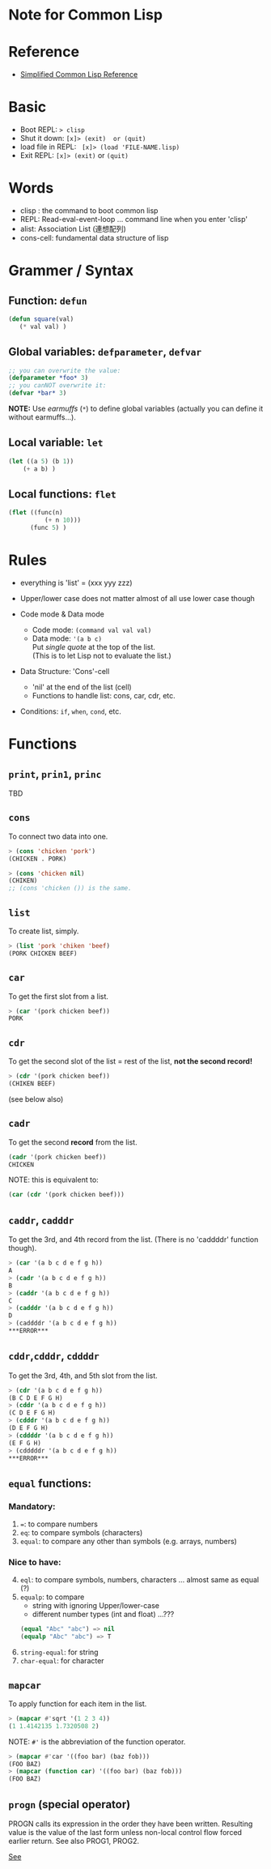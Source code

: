 
Note for Common Lisp
======================

# Reference
 - [Simplified Common Lisp Reference](http://jtra.cz/stuff/lisp/sclr/index.html)

# Basic
- Boot REPL:  `> clisp`
- Shut it down: `[x]> (exit)  or (quit)`
- load file in REPL: ` [x]> (load 'FILE-NAME.lisp)`
- Exit REPL: `[x]> (exit)` or `(quit)`
 
# Words
 - clisp : the command to boot common lisp
 - REPL: Read-eval-event-loop ... command line when you enter 'clisp'
 - alist: Association List (連想配列)
 - cons-cell: fundamental data structure of lisp


# Grammer / Syntax

## Function: `defun`
 ```lisp
(defun square(val)
    (* val val) )
```

## Global variables: `defparameter`, `defvar`
```lisp
;; you can overwrite the value:
(defparameter *foo* 3)
;; you canNOT overwrite it:
(defvar *bar* 3)
```
**NOTE:** Use *earmuffs* (`*`) to define global variables (actually you can define it without earmuffs...).


## Local variable: `let`
```lisp
(let ((a 5) (b 1))
    (+ a b) )
```

## Local functions: `flet`
```lisp
(flet ((func(n)
          (+ n 10)))
      (func 5) )
```


# Rules

- everything is 'list' = (xxx yyy zzz)

- Upper/lower case does not matter
 almost of all use lower case though

- Code mode & Data mode
  - Code mode: `(command val val val)`
  - Data mode:  `'(a b c)`  
    Put *single quote* at the top of the list.   
    (This is to let Lisp not to evaluate the list.)
  
- Data Structure: 'Cons'-cell
  - 'nil' at the end of the list (cell)
  - Functions to handle list: cons, car, cdr, etc.

- Conditions: `if`, `when`, `cond`, etc.
 

# Functions

## `print`, `prin1`, `princ`

TBD


## `cons`
To connect two data into one.
```lisp 
> (cons 'chicken 'pork') 
(CHICKEN . PORK)
```
```lisp
> (cons 'chicken nil) 
(CHIKEN)
;; (cons 'chicken ()) is the same.
```  

## `list`
To create list, simply.
```lisp
> (list 'pork 'chiken 'beef)
(PORK CHICKEN BEEF)
```

## `car`
To get the first slot from a list.
```lisp
> (car '(pork chicken beef))
PORK
```

## `cdr`
To get the second slot of the list = rest of the list, **not the second record!**
```lisp
> (cdr '(pork chicken beef))
(CHIKEN BEEF)
```
(see below also)

## `cadr`
To get the second **record** from the list.
```lisp
(cadr '(pork chicken beef))
CHICKEN
```
NOTE: this is equivalent to:
```lisp
(car (cdr '(pork chicken beef)))
```

## `caddr`, `cadddr`
To get the 3rd, and 4th record from the list. (There is no 'caddddr' function though).
```lisp
> (car '(a b c d e f g h))
A
> (cadr '(a b c d e f g h))
B
> (caddr '(a b c d e f g h))
C
> (cadddr '(a b c d e f g h))
D
> (caddddr '(a b c d e f g h))
***ERROR***
```


## `cddr`,`cdddr`, `cddddr` 
To get the 3rd, 4th, and 5th slot from the list.
```lisp
> (cdr '(a b c d e f g h))
(B C D E F G H)
> (cddr '(a b c d e f g h))
(C D E F G H)
> (cdddr '(a b c d e f g h))
(D E F G H)
> (cddddr '(a b c d e f g h))
(E F G H)
> (cdddddr '(a b c d e f g h))
***ERROR***
```

## `equal` functions:

### Mandatory:
1) `=`: to compare numbers
2) `eq`: to compare symbols (characters)
3) `equal`: to compare any other than symbols (e.g. arrays, numbers)
   
### Nice to have:
4) `eql`: to compare symbols, numbers, characters ... almost same as equal (?)
5) `equalp`: to compare 
    - string with ignoring Upper/lower-case
    - different number types (int and float) ...???
    ```lisp
    (equal "Abc" "abc") => nil
    (equalp "Abc" "abc") => T
    ```
6) `string-equal`: for string
7) `char-equal`: for character

 
## `mapcar`
To apply function for each item in the list.
```lisp
> (mapcar #'sqrt '(1 2 3 4))
(1 1.4142135 1.7320508 2)
```

NOTE: `#'` is the abbreviation of the function operator.
```lisp
> (mapcar #'car '((foo bar) (baz fob)))
(FOO BAZ)
> (mapcar (function car) '((foo bar) (baz fob)))
(FOO BAZ)
```

## `progn` (special operator) 
PROGN calls its expression in the order they have been written. 
Resulting value is the value of the last form unless non-local 
control flow forced earlier return. See also PROG1, PROG2.

[See](http://jtra.cz/stuff/lisp/sclr/progn.html)





